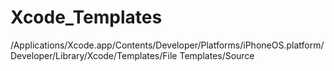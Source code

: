 # Xcode_Templates

/Applications/Xcode.app/Contents/Developer/Platforms/iPhoneOS.platform/Developer/Library/Xcode/Templates/File Templates/Source
